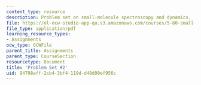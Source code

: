 ```yaml
---
content_type: resource
description: Problem set on small-molecule spectroscopy and dynamics.
file: https://ol-ocw-studio-app-qa.s3.amazonaws.com/courses/5-80-small-molecule-spectroscopy-and-dynamics-fall-2008/94798aff2cb43bf4119dd48d90ef956c_ps2_1980.pdf
file_type: application/pdf
learning_resource_types:
- Assignments
ocw_type: OCWFile
parent_title: Assignments
parent_type: CourseSection
resourcetype: Document
title: 'Problem Set #2'
uid: 94798aff-2cb4-3bf4-119d-d48d90ef956c
---
```

